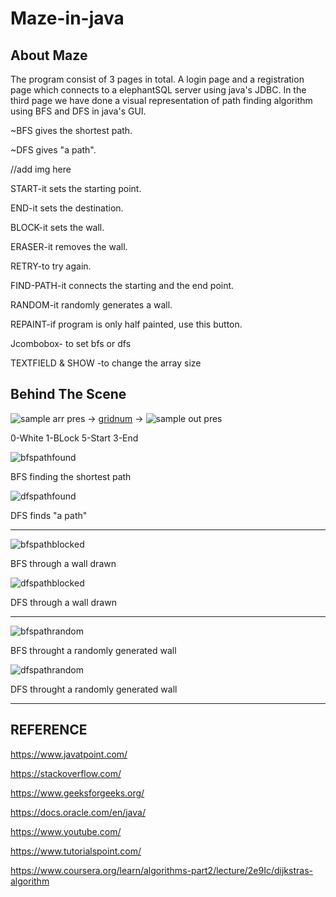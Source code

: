 # Maze-in-java


## About Maze


The program consist of 3 pages in total. A login page and a registration page which connects to a elephantSQL server using java's JDBC. In the third page we have done a visual representation of path finding algorithm using BFS and DFS in java's GUI.​

~BFS gives the shortest path.

~DFS gives "a path".


//add img here

START-it sets the starting point.

END-it sets the destination.

BLOCK-it sets the wall.

ERASER-it removes the wall.

RETRY-to try again.

FIND-PATH-it connects the starting and the end point.

RANDOM-it randomly generates a wall.

REPAINT-if program is only half painted, use this button.

Jcombobox- to set bfs or dfs

TEXTFIELD & SHOW -to change the array size



## Behind The Scene


![sample arr pres](Maze%20in%20java/img/sample%20arr%20pres.png) -> [gridnum](Maze%20in%20java/img/gridnum.png) -> ![sample out pres](Maze%20in%20java/img/sample%20out%20pres.png)

0-White 1-BLock
5-Start 3-End

![bfspathfound](Maze%20in%20java/img/path%20found.png)

BFS finding the shortest path

![dfspathfound](Maze%20in%20java/img/dfspath.png)

DFS finds "a path"

*************************************************************************************************

![bfspathblocked](Maze%20in%20java/img/bfspathblocked.png) 

BFS through a  wall drawn 

 ![dfspathblocked](Maze%20in%20java/img/dfspathblocked.png)
 
DFS through a  wall drawn 
 

*************************************************************************************************

![bfspathrandom](Maze%20in%20java/img/bfspathrandom.png) 

BFS throught a randomly generated wall

![dfspathrandom](Maze%20in%20java/img/dfspathrandom.png)

DFS throught a randomly generated wall


*************************************************************************************************


## REFERENCE


https://www.javatpoint.com/

https://stackoverflow.com/

https://www.geeksforgeeks.org/

https://docs.oracle.com/en/java/

https://www.youtube.com/

https://www.tutorialspoint.com/

https://www.coursera.org/learn/algorithms-part2/lecture/2e9Ic/dijkstras-algorithm
